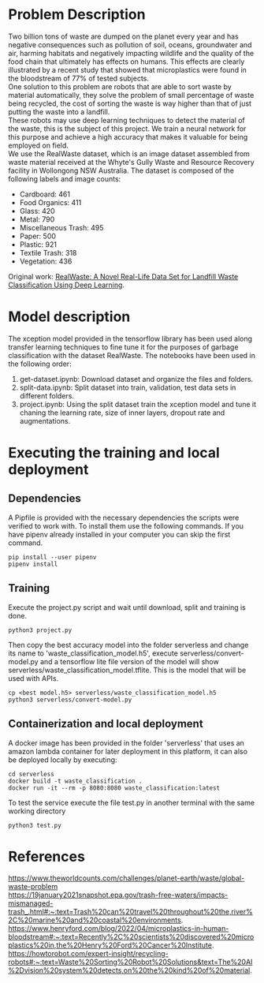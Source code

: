# Problem Description

Two billion tons of waste are dumped on the planet every year and has negative consequences such as pollution of soil, oceans, groundwater and air, harming habitats and negatively impacting wildlife and the quality of the food chain that ultimately has effects on humans. This effects are clearly illustrated by a recent study that showed that microplastics were found in the bloodstream of 77% of tested subjects. \
One solution to this problem are robots that are able to sort waste by material automatically, they solve the problem of small percentage of waste being recycled, the cost of sorting the waste is way higher than that of just putting the waste into a landfill. \
These robots may use deep learning techniques to detect the material of the waste, this is the subject of this project. We train a neural network for this purpose and achieve a high accuracy that makes it valuable for being employed on field. \
We use the RealWaste dataset, which is an image dataset assembled from waste material received at the Whyte's Gully Waste and Resource Recovery facility in Wollongong NSW Australia. The dataset is composed of the following labels and image counts:
  - Cardboard: 461
  - Food Organics: 411
  - Glass: 420
  - Metal: 790
  - Miscellaneous Trash: 495
  - Paper: 500
  - Plastic: 921
  - Textile Trash: 318
  - Vegetation: 436
  
Original work: [RealWaste: A Novel Real-Life Data Set for Landfill Waste Classification Using Deep Learning](https://www.mdpi.com/2078-2489/14/12/633).

# Model description

The xception model provided in the tensorflow library has been used along transfer learning techniques to fine tune it for the purposes of garbage classification with the dataset RealWaste. The notebooks have been used in the following order:

1. get-dataset.ipynb: Download dataset and organize the files and folders.
2. split-data.ipynb: Split dataset into train, validation, test data sets in different folders.
3. project.ipynb: Using the split dataset train the xception model and tune it chaning the learning rate, size of inner layers, dropout rate and augmentations.

# Executing the training and local deployment
## Dependencies

A Pipfile is provided with the necessary dependencies the scripts were verified to work with. To install them use the following commands. If you have pipenv already installed in your computer you can skip the first command.

```
pip install --user pipenv
pipenv install 
```

## Training

Execute the project.py script and wait until download, split and training is done. 

```
python3 project.py
```

Then copy the best accuracy model into the folder serverless and change its name to 'waste_classification_model.h5', execute serverless/convert-model.py and a tensorflow lite file version of the model will show serverless/waste_classification_model.tflite. This is the model that will be used with APIs.
```
cp <best model.h5> serverless/waste_classification_model.h5
python3 serverless/convert-model.py
```

## Containerization and local deployment

A docker image has been provided in the folder 'serverless' that uses an amazon lambda container for later deployment in this platform, it can also be deployed locally by executing:
```
cd serverless
docker build -t waste_classification .
docker run -it --rm -p 8080:8080 waste_classification:latest
```

To test the service execute the file test.py in another terminal with the same working directory

```
python3 test.py
```


# References 
https://www.theworldcounts.com/challenges/planet-earth/waste/global-waste-problem \
https://19january2021snapshot.epa.gov/trash-free-waters/impacts-mismanaged-trash_.html#:~:text=Trash%20can%20travel%20throughout%20the,river%2C%20marine%20and%20coastal%20environments. \
https://www.henryford.com/blog/2022/04/microplastics-in-human-bloodstream#:~:text=Recently%2C%20scientists%20discovered%20microplastics%20in,the%20Henry%20Ford%20Cancer%20Institute. \
https://howtorobot.com/expert-insight/recycling-robots#:~:text=Waste%20Sorting%20Robot%20Solutions&text=The%20AI%2Dvision%20system%20detects,on%20the%20kind%20of%20material.